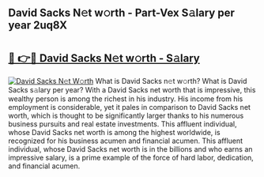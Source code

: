 ## David Sacks N𝚎t w𝚘rth - Part-Vex S𝚊lary per year 2uq8X

# <h2><a href="http://gc585t.nevu.top/?p=David+Sacks">🔗 👉🔴 David Sacks N𝚎t w𝚘rth - S𝚊lary</a></h2>

[![David Sacks N𝚎t W𝚘rth](https://i.imgur.com/Oavwk0R.jpeg)](http://gc585t.nevu.top/?p=David+Sacks)
What is David Sacks n𝚎t w𝚘rth? What is David Sacks s𝚊lary per year?
With a David Sacks net worth that is impressive, this wealthy person is among the richest in his industry. His income from his employment is considerable, yet it pales in comparison to David Sacks net worth, which is thought to be significantly larger thanks to his numerous business pursuits and real estate investments. This affluent individual, whose David Sacks net worth is among the highest worldwide, is recognized for his business acumen and financial acumen. This affluent individual, whose David Sacks net worth is in the billions and who earns an impressive salary, is a prime example of the force of hard labor, dedication, and financial acumen.
